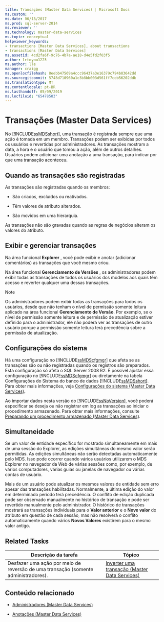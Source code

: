 ```yaml
---
title: Transações (Master Data Services) | Microsoft Docs
ms.custom: ''
ms.date: 06/13/2017
ms.prod: sql-server-2014
ms.reviewer: ''
ms.technology: master-data-services
ms.topic: conceptual
helpviewer_keywords:
- transactions [Master Data Services], about transactions
- transactions [Master Data Services]
ms.assetid: 4cd2fa6f-9c76-4b7a-ae18-d4e5fd2f03f5
author: lrtoyou1223
ms.author: lle
manager: craigg
ms.openlocfilehash: 8eebb47569a4ccc96437a3e16379c794b83642dd
ms.sourcegitcommit: 5748d710960a1e3b8bb003d561ff7ceb56202ddb
ms.translationtype: MT
ms.contentlocale: pt-BR
ms.lasthandoff: 05/09/2019
ms.locfileid: "65478503"
---
```

# <a name="transactions-master-data-services"></a>Transações (Master Data Services)
  No [!INCLUDE[ssMDSshort](../includes/ssmdsshort-md.md)], uma transação é registrada sempre que uma ação é tomada em um membro. Transações podem ser exibidas por todos os usuários e revertidas por administradores. As transações mostram a data, a hora e o usuário que tomou a ação, além de outros detalhes. Usuários podem adicionar uma anotação a uma transação, para indicar por que uma transação aconteceu.  
  
## <a name="when-transaction-are-recorded"></a>Quando as transações são registradas  
 As transações são registradas quando os membros:  
  
-   São criados, excluídos ou reativados.  
  
-   Têm valores de atributo alterados.  
  
-   São movidos em uma hierarquia.  
  
 As transações não são gravadas quando as regras de negócios alteram os valores do atributo.  
  
## <a name="view-and-manage-transactions"></a>Exibir e gerenciar transações  
 Na área funcional **Explorer** , você pode exibir e anotar (adicionar comentários) as transações que você mesmo criou.  
  
 Na área funcional **Gerenciamento de Versões** , os administradores podem exibir todas as transações de todos os usuários dos modelos aos quais têm acesso e reverter qualquer uma dessas transações.  
  
> [!NOTE]  
>  Os administradores podem exibir todas as transações para todos os usuários, desde que não tenham o nível de permissão somente leitura aplicado na área funcional **Gerenciamento de Versão**. Por exemplo, se o nível de permissão somente leitura e de permissão de atualização estiver definido para o administrador, ele não poderá ver as transações de outro usuário porque a permissão somente leitura terá precedência sobre a permissão de atualização.

## <a name="system-settings"></a>Configurações do sistema  
 Há uma configuração no [!INCLUDE[ssMDScfgmgr](../includes/ssmdscfgmgr-md.md)] que afeta se as transações são ou não registradas quando os registros são preparados. Esta configuração só afeta o SQL Server 2008 R2. É possível ajustar essa configuração no [!INCLUDE[ssMDScfgmgr](../includes/ssmdscfgmgr-md.md)] ou diretamente na tabela Configurações do Sistema do banco de dados [!INCLUDE[ssMDSshort](../includes/ssmdsshort-md.md)]. Para obter mais informações, veja [Configurações do sistema &#40;Master Data Services&#41;](system-settings-master-data-services.md).  
  
 Ao importar dados nesta versão do [!INCLUDE[ssNoVersion](../includes/ssnoversion-md.md)], você poderá especificar se deseja ou não registrar em log as transações ao iniciar o procedimento armazenado. Para obter mais informações, consulte [Preparando um procedimento armazenado &#40;Master Data Services&#41;](../../2014/master-data-services/staging-stored-procedure-master-data-services.md).  
  
## <a name="concurrency"></a>Simultaneidade  
 Se um valor de entidade específico for mostrado simultaneamente em mais de uma sessão do Explorer, as edições simultâneas do mesmo valor serão permitidas. As edições simultâneas não serão detectadas automaticamente pelo MDS. Isso pode ocorrer quando vários usuários utilizarem o MDS Explorer no navegador da Web de várias sessões como, por exemplo, de vários computadores, várias guias ou janelas de navegador ou várias contas de usuário.  
  
 Mais de um usuário pode atualizar os mesmos valores de entidade sem erro apesar das transações habilitadas. Normalmente, a última edição do valor em determinado período terá precedência. O conflito de edição duplicada pode ser observado manualmente no histórico de transação e pode ser revertido manualmente pelo administrador. O histórico de transações mostrará as transações individuais para o **Valor anterior** e o **Novo valor** do atributo em questão de cada sessão, mas não resolverá o conflito automaticamente quando vários **Novos Valores** existirem para o mesmo valor antigo.  
  
## <a name="related-tasks"></a>Related Tasks  
  
|Descrição da tarefa|Tópico|  
|----------------------|-----------|  
|Desfazer uma ação por meio de reversão de uma transação (somente administradores).|[Inverter uma transação &#40;Master Data Services&#41;](../../2014/master-data-services/reverse-a-transaction-master-data-services.md)|  
  
## <a name="related-content"></a>Conteúdo relacionado  
  
-   [Administradores &#40;Master Data Services&#41;](../../2014/master-data-services/administrators-master-data-services.md)  
  
-   [Anotações &#40;Master Data Services&#41;](../../2014/master-data-services/annotations-master-data-services.md)  
  
  
